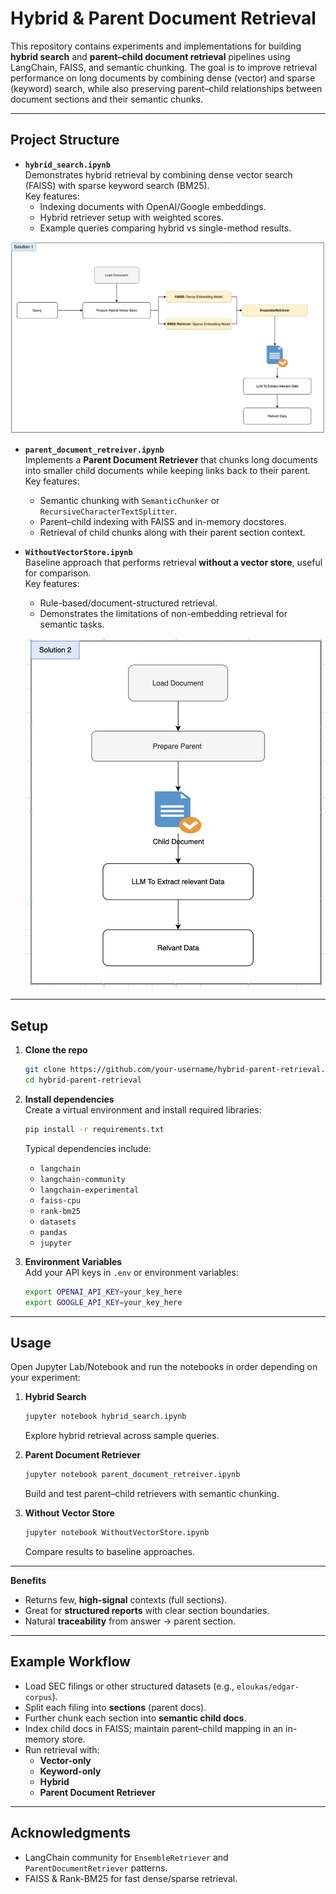 # Hybrid & Parent Document Retrieval

This repository contains experiments and implementations for building **hybrid search** and **parent–child document retrieval** pipelines using LangChain, FAISS, and semantic chunking. The goal is to improve retrieval performance on long documents by combining dense (vector) and sparse (keyword) search, while also preserving parent–child relationships between document sections and their semantic chunks.

---

## Project Structure

- **`hybrid_search.ipynb`**  
  Demonstrates hybrid retrieval by combining dense vector search (FAISS) with sparse keyword search (BM25).  
  Key features:
  - Indexing documents with OpenAI/Google embeddings.
  - Hybrid retriever setup with weighted scores.
  - Example queries comparing hybrid vs single-method results.
 
![Hybrid Search](./image/Solution%201.png)

- **`parent_document_retreiver.ipynb`**  
  Implements a **Parent Document Retriever** that chunks long documents into smaller child documents while keeping links back to their parent.  
  Key features:
  - Semantic chunking with `SemanticChunker` or `RecursiveCharacterTextSplitter`.
  - Parent–child indexing with FAISS and in-memory docstores.
  - Retrieval of child chunks along with their parent section context.

- **`WithoutVectorStore.ipynb`**  
  Baseline approach that performs retrieval **without a vector store**, useful for comparison.  
  Key features:
  - Rule-based/document-structured retrieval.
  - Demonstrates the limitations of non-embedding retrieval for semantic tasks.
 
  ![Without Vectoe Store](./image/Solution%202.png)

---

## Setup

1. **Clone the repo**  
   ```bash
   git clone https://github.com/your-username/hybrid-parent-retrieval.git
   cd hybrid-parent-retrieval
   ```

2. **Install dependencies**  
   Create a virtual environment and install required libraries:
   ```bash
   pip install -r requirements.txt
   ```
   Typical dependencies include:
   - `langchain`
   - `langchain-community`
   - `langchain-experimental`
   - `faiss-cpu`
   - `rank-bm25`
   - `datasets`
   - `pandas`
   - `jupyter`

3. **Environment Variables**  
   Add your API keys in `.env` or environment variables:
   ```bash
   export OPENAI_API_KEY=your_key_here
   export GOOGLE_API_KEY=your_key_here
   ```

---

## Usage

Open Jupyter Lab/Notebook and run the notebooks in order depending on your experiment:

1. **Hybrid Search**  
   ```bash
   jupyter notebook hybrid_search.ipynb
   ```
   Explore hybrid retrieval across sample queries.

2. **Parent Document Retriever**  
   ```bash
   jupyter notebook parent_document_retreiver.ipynb
   ```
   Build and test parent–child retrievers with semantic chunking.

3. **Without Vector Store**  
   ```bash
   jupyter notebook WithoutVectorStore.ipynb
   ```
   Compare results to baseline approaches.

---

**Benefits**
- Returns few, **high-signal** contexts (full sections).
- Great for **structured reports** with clear section boundaries.
- Natural **traceability** from answer → parent section.

---

## Example Workflow

- Load SEC filings or other structured datasets (e.g., `eloukas/edgar-corpus`).
- Split each filing into **sections** (parent docs).
- Further chunk each section into **semantic child docs**.
- Index child docs in FAISS; maintain parent–child mapping in an in-memory store.
- Run retrieval with:
  - **Vector-only**
  - **Keyword-only**
  - **Hybrid**
  - **Parent Document Retriever**

---

## Acknowledgments
- LangChain community for `EnsembleRetriever` and `ParentDocumentRetriever` patterns.
- FAISS & Rank-BM25 for fast dense/sparse retrieval.
